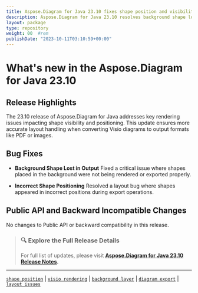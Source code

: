 ```yaml
---
title: Aspose.Diagram for Java 23.10 fixes shape position and visibility issues
description: Aspose.Diagram for Java 23.10 resolves background shape loss and incorrect positioning issues when rendering Visio diagrams.
layout: package
type: repository
weight: 00	#rem
publishDate: "2023-10-11T03:10:59+00:00"
---
```


# What's new in the Aspose.Diagram for Java 23.10

## Release Highlights

The 23.10 release of Aspose.Diagram for Java addresses key rendering issues impacting shape visibility and positioning. This update ensures more accurate layout handling when converting Visio diagrams to output formats like PDF or images.

## Bug Fixes

- **Background Shape Lost in Output**
  Fixed a critical issue where shapes placed in the background were not being rendered or exported properly.

- **Incorrect Shape Positioning**
  Resolved a layout bug where shapes appeared in incorrect positions during export operations.

## Public API and Backward Incompatible Changes

No changes to Public API or backward compatibility in this release.

> ### 🔍 Explore the Full Release Details
>
> For full list of updates, please visit **[Aspose.Diagram for Java 23.10 Release Notes](https://releases.aspose.com/diagram/java/release-notes/2023/aspose-diagram-for-java-23-10-release-notes/).**

---

[`shape position`](https://search.aspose.com/q/shape-position.html) | [`visio rendering`](https://search.aspose.com/q/visio-rendering.html) | [`background layer`](https://search.aspose.com/q/background-layer.html) | [`diagram export`](https://search.aspose.com/q/diagram-export.html) | [`layout issues`](https://search.aspose.com/q/layout-issues.html)
